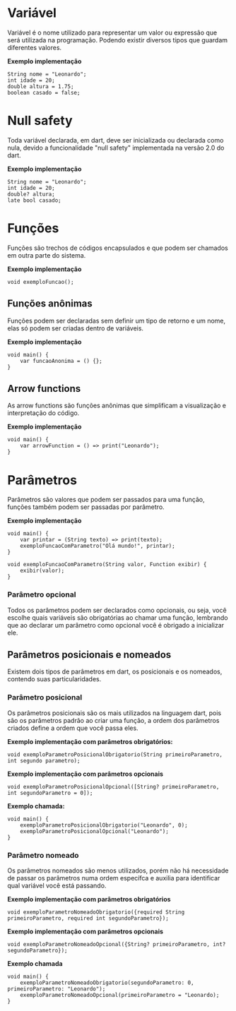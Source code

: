 # Variável
Variável é o nome utilizado para representar um valor ou expressão que será utilizada na programação.
Podendo existir diversos tipos que guardam diferentes valores.

**Exemplo implementação**

```
String nome = "Leonardo";
int idade = 20;
double altura = 1.75;
boolean casado = false;
```

# Null safety
Toda variável declarada, em dart, deve ser inicializada ou declarada como nula, devido a funcionalidade "null safety" implementada na versão 2.0 do dart.

**Exemplo implementação**

```
String nome = "Leonardo";
int idade = 20;
double? altura;
late bool casado;
```

# Funções
Funções são trechos de códigos encapsulados e que podem ser chamados em outra parte do sistema.

**Exemplo implementação**

```
void exemploFuncao();
```

## Funções anônimas
Funções podem ser declaradas sem definir um tipo de retorno e um nome, elas só podem ser criadas dentro de variáveis.

**Exemplo implementação**

```
void main() {
    var funcaoAnonima = () {};
}
```

## Arrow functions
As arrow functions são funções anônimas que simplificam a visualização e interpretação do código.

**Exemplo implementação**

```
void main() {
    var arrowFunction = () => print("Leonardo");
}
```

# Parâmetros
Parâmetros são valores que podem ser passados para uma função, funções também podem ser passadas por parâmetro.

**Exemplo implementação**

```
void main() {
    var printar = (String texto) => print(texto);
    exemploFuncaoComParametro("Olá mundo!", printar);
}

void exemploFuncaoComParametro(String valor, Function exibir) {
    exibir(valor);
}
```

### Parâmetro opcional
Todos os parâmetros podem ser declarados como opcionais, ou seja, você escolhe quais variáveis são obrigatórias ao chamar uma função, lembrando que ao declarar um parâmetro como opcional você é obrigado a inicializar ele.

## Parâmetros posicionais e nomeados
Existem dois tipos de parâmetros em dart, os posicionais e os nomeados, contendo suas particularidades.

### Parâmetro posicional
Os parâmetros posicionais são os mais utilizados na linguagem dart, pois são os parâmetros padrão ao criar uma função, a ordem dos parâmetros criados define a ordem que você passa eles.

**Exemplo implementação com parâmetros obrigatórios:**
```
void exemploParametroPosicionalObrigatorio(String primeiroParametro, int segundo parametro);
```

**Exemplo implementação com parâmetros opcionais**
```
void exemploParametroPosicionalOpcional([String? primeiroParametro, int segundoParametro = 0]);
```

**Exemplo chamada:**
```
void main() {
    exemploParametroPosicionalObrigatorio("Leonardo", 0);
    exemploParametroPosicionalOpcional("Leonardo");
}
```

### Parâmetro nomeado
Os parâmetros nomeados são menos utilizados, porém não há necessidade de passar os parâmetros numa ordem específca e auxilia para identificar qual variável você está passando.

**Exemplo implementação com parâmetros obrigatórios**

```
void exemploParametroNomeadoObrigatorio({required String primeiroParametro, required int segundoParametro});
```

**Exemplo implementação com parâmetros opcionais**

```
void exemploParametroNomeadoOpcional({String? primeiroParametro, int? segundoParametro});
```

**Exemplo chamada**

```
void main() {
    exemploParametroNomeadoObrigatorio(segundoParametro: 0, primeiroParametro: "Leonardo");
    exemploParametroNomeadoOpcional(primeiroParametro = "Leonardo);
}
```
